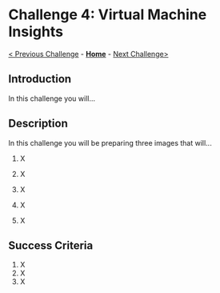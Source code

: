 # Challenge 4: Virtual Machine Insights

[< Previous Challenge](./03-Application-Insights.md) - **[Home](../README.md)** - [Next Challenge>](./04-Azure-Monitor-For-Containers.md)

## Introduction

In this challenge you will...

## Description

In this challenge you will be preparing three images that will...

1. X

1. X

1. X

1. X

1. X

## Success Criteria

1. X
1. X
1. X